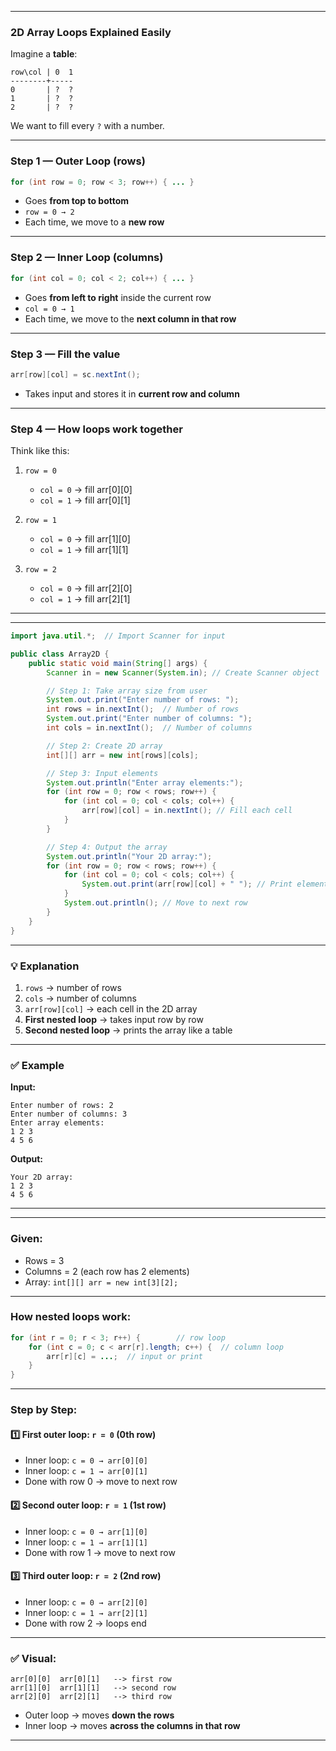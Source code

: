 
---

### 2D Array Loops Explained Easily

Imagine a **table**:

```
row\col | 0  1
--------+-----
0       | ?  ?
1       | ?  ?
2       | ?  ?
```

We want to fill every `?` with a number.

---

### Step 1 — Outer Loop (rows)

```java
for (int row = 0; row < 3; row++) { ... }
```

* Goes **from top to bottom**
* `row = 0 → 2`
* Each time, we move to a **new row**

---

### Step 2 — Inner Loop (columns)

```java
for (int col = 0; col < 2; col++) { ... }
```

* Goes **from left to right** inside the current row
* `col = 0 → 1`
* Each time, we move to the **next column in that row**

---

### Step 3 — Fill the value

```java
arr[row][col] = sc.nextInt();
```

* Takes input and stores it in **current row and column**

---

### Step 4 — How loops work together

Think like this:

1. `row = 0`

   * `col = 0` → fill arr[0][0]
   * `col = 1` → fill arr[0][1]
2. `row = 1`

   * `col = 0` → fill arr[1][0]
   * `col = 1` → fill arr[1][1]
3. `row = 2`

   * `col = 0` → fill arr[2][0]
   * `col = 1` → fill arr[2][1]

---

---

```java
import java.util.*;  // Import Scanner for input

public class Array2D {
    public static void main(String[] args) {
        Scanner in = new Scanner(System.in); // Create Scanner object

        // Step 1: Take array size from user
        System.out.print("Enter number of rows: ");
        int rows = in.nextInt();  // Number of rows
        System.out.print("Enter number of columns: ");
        int cols = in.nextInt();  // Number of columns

        // Step 2: Create 2D array
        int[][] arr = new int[rows][cols];

        // Step 3: Input elements
        System.out.println("Enter array elements:");
        for (int row = 0; row < rows; row++) {
            for (int col = 0; col < cols; col++) {
                arr[row][col] = in.nextInt(); // Fill each cell
            }
        }

        // Step 4: Output the array
        System.out.println("Your 2D array:");
        for (int row = 0; row < rows; row++) {
            for (int col = 0; col < cols; col++) {
                System.out.print(arr[row][col] + " "); // Print element
            }
            System.out.println(); // Move to next row
        }
    }
}
```

---

### 💡 **Explanation**

1. `rows` → number of rows
2. `cols` → number of columns
3. `arr[row][col]` → each cell in the 2D array
4. **First nested loop** → takes input row by row
5. **Second nested loop** → prints the array like a table

---

### ✅ **Example**

**Input:**

```
Enter number of rows: 2
Enter number of columns: 3
Enter array elements:
1 2 3
4 5 6
```

**Output:**

```
Your 2D array:
1 2 3
4 5 6
```

---


---

### Given:

* Rows = 3
* Columns = 2 (each row has 2 elements)
* Array: `int[][] arr = new int[3][2];`

---

### How nested loops work:

```java
for (int r = 0; r < 3; r++) {        // row loop
    for (int c = 0; c < arr[r].length; c++) {  // column loop
        arr[r][c] = ...;  // input or print
    }
}
```

---

### Step by Step:

#### 1️⃣ First outer loop: `r = 0` (0th row)

* Inner loop: `c = 0 → arr[0][0]`
* Inner loop: `c = 1 → arr[0][1]`
* Done with row 0 → move to next row

#### 2️⃣ Second outer loop: `r = 1` (1st row)

* Inner loop: `c = 0 → arr[1][0]`
* Inner loop: `c = 1 → arr[1][1]`
* Done with row 1 → move to next row

#### 3️⃣ Third outer loop: `r = 2` (2nd row)

* Inner loop: `c = 0 → arr[2][0]`
* Inner loop: `c = 1 → arr[2][1]`
* Done with row 2 → loops end

---

### ✅ Visual:

```
arr[0][0]  arr[0][1]   --> first row
arr[1][0]  arr[1][1]   --> second row
arr[2][0]  arr[2][1]   --> third row
```

* Outer loop → moves **down the rows**
* Inner loop → moves **across the columns in that row**

---

